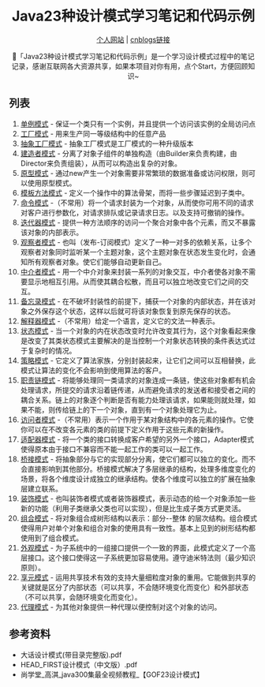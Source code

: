 <h1 align="center">Java23种设计模式学习笔记和代码示例</h1>

<div align="center">

[个人网站](http://www.fangzheng.tech) | [cnblogs链接](https://www.cnblogs.com/meet/p/5116504.html)

🚀「Java23种设计模式学习笔记和代码示例」是一个学习设计模式过程中的笔记记录，感谢互联网各大资源共享，如果本项目对你有用，点个Start，方便回顾知识~

</div>

## 列表

1. [单例模式](http://www.cnblogs.com/meet/p/5116398.html) - 保证一个类只有一个实例，并且提供一个访问该实例的全局访问点
2. [工厂模式](http://www.cnblogs.com/meet/p/5116400.html) - 用来生产同一等级结构中的任意产品
3. [抽象工厂模式](http://www.cnblogs.com/meet/p/5116400.html) - 抽象工厂模式是工厂模式的一种升级版本
4. [建造者模式](http://www.cnblogs.com/meet/p/5116401.html) - 分离了对象子组件的单独构造（由Builder来负责构建，由Director来负责组装），从而可以构造出复杂的对象。
5. [原型模式](http://www.cnblogs.com/meet/p/5116404.html) - 通过new产生一个对象需要非常繁琐的数据准备或访问权限，则可以使用原型模式。
6. [模板方法模式](http://www.cnblogs.com/meet/p/5116417.html) - 定义一个操作中的算法骨架，而将一些步骤延迟到子类中。
7. [命令模式](http://www.cnblogs.com/meet/p/5116430.html) -（不常用）将一个请求封装为一个对象，从而使你可用不同的请求对客户进行参数化，对请求排队或记录请求日志。以及支持可撤销的操作。
8. [迭代器模式](http://www.cnblogs.com/meet/p/5116437.html) - 提供一种方法顺序的访问一个聚合对象中各个元素，而又不暴露该对象的内部表示。
9. [观察者模式](http://www.cnblogs.com/meet/p/5116411.html) - 也叫（发布-订阅模式）定义了一种一对多的依赖关系，让多个观察者对象同时监听某一个主题对象，这个主题对象在状态发生变化时，会通知所有观察者对象。使它们能够自动更新自己。
10. [中介者模式](http://www.cnblogs.com/meet/p/5116432.html) - 用一个中介对象来封装一系列的对象交互，中介者使各对象不需要显示地相互引用。从而使其耦合松散，而且可以独立地改变它们之间的交互。
11. [备忘录模式](http://www.cnblogs.com/meet/p/5116407.html) - 在不破坏封装性的前提下，捕获一个对象的内部状态，并在该对象之外保存这个状态，这样以后就可将该对象恢复到原先保存的状态。
12. [解释器模式](http://www.cnblogs.com/meet/p/5116424.html) -（不常用）给定一个语言，定义它的文法一种表示。
13. [状态模式](http://www.cnblogs.com/meet/p/5116415.html) - 当一个对象的内在状态改变时允许改变其行为，这个对象看起来像是改变了其类状态模式主要解决的是当控制一个对象状态转换的条件表达式过于复杂时的情况。
14. [策略模式](http://www.cnblogs.com/meet/p/5116419.html) - 它定义了算法家族，分别封装起来，让它们之间可以互相替换，此模式让算法的变化不会影响到使用算法的客户。
15. [职责链模式](http://www.cnblogs.com/meet/p/5116440.html) - 将能够处理同一类请求的对象连成一条链，使这些对象都有机会处理请求，所提交的请求沿着链传递，从而避免请求的发送者和接受者之间的耦合关系。链上的对象逐个判断是否有能力处理该请求，如果能则就处理，如果不能，则传给链上的下一个对象，直到有一个对象处理它为止。
16. [访问者模式](http://www.cnblogs.com/meet/p/5116422.html) -（不常用）表示一个作用于某对象结构中的各元素的操作。它使你可以在不改变各元素的类的前提下定义作用于这些元素的新操作。
17. [适配器模式](http://www.cnblogs.com/meet/p/5116467.html) - 将一个类的接口转换成客户希望的另外一个接口，Adapter模式使得原本由于接口不兼容而不能一起工作的类可以一起工作。
18. [桥接模式](http://www.cnblogs.com/meet/p/5116458.html) - 将抽象部分与它的实现部分分离，使它们都可以独立的变化。而不会直接影响到其他部分。桥接模式解决了多层继承的结构，处理多维度变化的场景，将各个维度设计成独立的继承结构。使各个维度可以独立的扩展在抽象层建立联系。
19. [装饰模式](http://www.cnblogs.com/meet/p/5116450.html) - 也叫装饰者模式或者装饰器模式，表示动态的给一个对象添加一些新的功能（利用子类继承父类也可以实现），但是比生成子类方式更灵活。
20. [组合模式](http://www.cnblogs.com/meet/p/5116455.html) - 将对象组合成树形结构以表示：部分--整体 的层次结构。组合模式使得用户对单个对象和组合对象的使用具有一致性。基本上见到的树形结构都使用到了组合模式。
21. [外观模式](http://www.cnblogs.com/meet/p/5116447.html) - 为子系统中的一组接口提供一个一致的界面，此模式定义了一个高层接口。这个接口使得这一子系统更加容易使用。遵守迪米特法则（最少知识原则）。
22. [享元模式](http://www.cnblogs.com/meet/p/5116445.html) - 运用共享技术有效的支持大量细粒度对象的重用。它能做到共享的关键就是区分了内部状态（可以共享，不会随环境变化而变化）和外部状态（不可以共享，会随环境变化而变化）。
23. [代理模式](http://www.cnblogs.com/meet/p/5116464.html) - 为其他对象提供一种代理以便控制对这个对象的访问。


## 参考资料

- 大话设计模式(带目录完整版).pdf
- HEAD_FIRST设计模式（中文版）.pdf
- 尚学堂_高淇_java300集最全视频教程_【GOF23设计模式】
